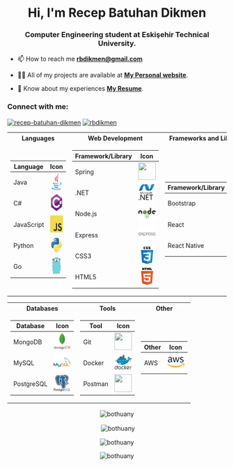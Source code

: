 <h1 align="center">Hi, I'm Recep Batuhan Dikmen</h1>
<h3 align="center">Computer Engineering student at Eskişehir Technical University.</h3>

- 📫 How to reach me **rbdikmen@gmail.com**

- 👨‍💻 All of my projects are available at **[My Personal website](https://recepbatuhandikmen.vercel.app/)**.

- 📄 Know about my experiences **[My Resume](https://flowcv.com/resume/8s8k0h48u9)**.


<h3 align="left">Connect with me:</h3>
<p align="left">
  <a href="https://linkedin.com/in/recep-batuhan-dikmen" target="blank"><img align="center" src="https://raw.githubusercontent.com/rahuldkjain/github-profile-readme-generator/master/src/images/icons/Social/linked-in-alt.svg" alt="recep-batuhan-dikmen" height="30" width="40" /></a>
  <a href="https://www.hackerrank.com/rbdikmen" target="blank"><img align="center" src="https://raw.githubusercontent.com/rahuldkjain/github-profile-readme-generator/master/src/images/icons/Social/hackerrank.svg" alt="rbdikmen" height="30" width="40" /></a>
</p>

<table align="center">
<tr><th>Languages </th><th>Web Development</th><th>Frameworks and Libraries</th></tr>
<tr>
  <td>

| Language     | Icon                                                                                                      |
|--------------|-----------------------------------------------------------------------------------------------------------|
| Java         | <img src="https://raw.githubusercontent.com/devicons/devicon/master/icons/java/java-original.svg" width="40" height="40"/> |
| C#           | <img src="https://raw.githubusercontent.com/devicons/devicon/master/icons/csharp/csharp-original.svg" width="40" height="40"/> |
| JavaScript   | <img src="https://raw.githubusercontent.com/devicons/devicon/master/icons/javascript/javascript-original.svg" width="40" height="40"/> |
| Python       | <img src="https://raw.githubusercontent.com/devicons/devicon/master/icons/python/python-original.svg" width="40" height="40"/> |
| Go           | <img src="https://raw.githubusercontent.com/devicons/devicon/master/icons/go/go-original.svg" width="40" height="40"/> |

  </td>
  <td>

| Framework/Library | Icon                                                                                                           |
|-------------------|----------------------------------------------------------------------------------------------------------------|
| Spring            | <img src="https://www.vectorlogo.zone/logos/springio/springio-icon.svg" width="40" height="40"/> |
| .NET              | <img src="https://raw.githubusercontent.com/devicons/devicon/master/icons/dot-net/dot-net-original-wordmark.svg" width="40" height="40"/> |
| Node.js           | <img src="https://raw.githubusercontent.com/devicons/devicon/master/icons/nodejs/nodejs-original-wordmark.svg" alt="nodejs" width="40" height="40"/> |
| Express           | <img src="https://raw.githubusercontent.com/devicons/devicon/master/icons/express/express-original-wordmark.svg" width="40" height="40"/> |
| CSS3              | <img src="https://raw.githubusercontent.com/devicons/devicon/master/icons/css3/css3-original-wordmark.svg" width="40" height="40"/> |
| HTML5             | <img src="https://raw.githubusercontent.com/devicons/devicon/master/icons/html5/html5-original-wordmark.svg" width="40" height="40"/> |

  </td>
    <td>

| Framework/Library | Icon                                                                                                              |
|-------------------|-------------------------------------------------------------------------------------------------------------------|
| Bootstrap         | <img src="https://raw.githubusercontent.com/devicons/devicon/master/icons/bootstrap/bootstrap-plain-wordmark.svg" width="40" height="40"/> |
| React             | <img src="https://raw.githubusercontent.com/devicons/devicon/master/icons/react/react-original-wordmark.svg" width="40" height="40"/> |
| React Native      | <img src="https://reactnative.dev/img/header_logo.svg" width="40" height="40"/> |

  </td>
</tr> 
</table>

<table align="center">
<tr><th>Databases </th><th>Tools</th><th>Other</th></tr>
<tr>
  <td>

| Database    | Icon                                                                                                           |
|-------------|----------------------------------------------------------------------------------------------------------------|
| MongoDB     | <img src="https://raw.githubusercontent.com/devicons/devicon/master/icons/mongodb/mongodb-original-wordmark.svg" width="40" height="40"/> |
| MySQL       | <img src="https://raw.githubusercontent.com/devicons/devicon/master/icons/mysql/mysql-original-wordmark.svg" width="40" height="40"/> |
| PostgreSQL  | <img src="https://raw.githubusercontent.com/devicons/devicon/master/icons/postgresql/postgresql-original-wordmark.svg" width="40" height="40"/> |

  </td>
  <td>

| Tool       | Icon                                                                                                             |
|------------|------------------------------------------------------------------------------------------------------------------|
| Git        | <img src="https://www.vectorlogo.zone/logos/git-scm/git-scm-icon.svg" width="40" height="40"/> |
| Docker     | <img src="https://raw.githubusercontent.com/devicons/devicon/master/icons/docker/docker-original-wordmark.svg" width="40" height="40"/> |
| Postman    | <img src="https://www.vectorlogo.zone/logos/getpostman/getpostman-icon.svg" width="40" height="40"/> |

  </td>
    <td>

| Other          | Icon                                                                                                               |
|----------------|--------------------------------------------------------------------------------------------------------------------|
| AWS            | <img src="https://raw.githubusercontent.com/devicons/devicon/master/icons/amazonwebservices/amazonwebservices-original-wordmark.svg" width="40" height="40"/> |

  </td>
</tr> 
</table>






<p align="center"><img align="center" src="https://github-readme-stats.vercel.app/api/top-langs?username=bothuany&show_icons=true&locale=en&layout=compact" alt="bothuany" /></p>

<p align="center">&nbsp;<img align="center" src="https://github-readme-stats.vercel.app/api?username=bothuany&show_icons=true&locale=en" alt="bothuany" /></p>

<p align="center"><img align="center" src="https://github-readme-streak-stats.herokuapp.com/?user=bothuany&" alt="bothuany" /></p>

<p align="center"><img src="https://komarev.com/ghpvc/?username=bothuany&label=Profile%20views&color=0e75b6&style=flat" alt="bothuany" /></p>
